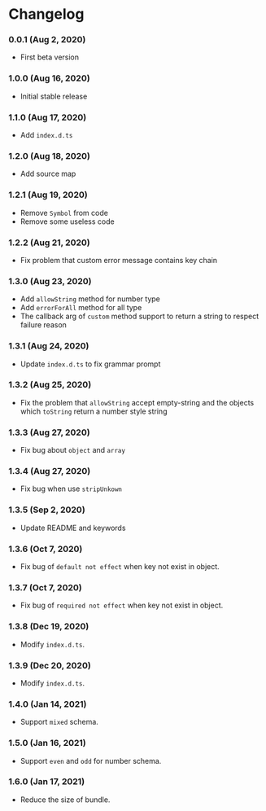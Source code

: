 # Changelog

### 0.0.1 (Aug 2, 2020)
- First beta version

### 1.0.0 (Aug 16, 2020)
- Initial stable release

### 1.1.0 (Aug 17, 2020)
- Add `index.d.ts`

### 1.2.0 (Aug 18, 2020)
- Add source map

### 1.2.1 (Aug 19, 2020)
- Remove `Symbol` from code
- Remove some useless code

### 1.2.2 (Aug 21, 2020)
- Fix problem that custom error message contains key chain

### 1.3.0 (Aug 23, 2020)
- Add `allowString` method for number type
- Add `errorForAll` method for all type
- The callback arg of `custom` method support to return a string to respect failure reason

### 1.3.1 (Aug 24, 2020)
- Update `index.d.ts` to fix grammar prompt

### 1.3.2 (Aug 25, 2020)
- Fix the problem that `allowString` accept empty-string and the objects which `toString` return a number style string

### 1.3.3 (Aug 27, 2020)
- Fix bug about `object` and `array`

### 1.3.4 (Aug 27, 2020)
- Fix bug when use `stripUnkown`

### 1.3.5 (Sep 2, 2020)
- Update README and keywords

### 1.3.6 (Oct 7, 2020)
- Fix bug of `default not effect` when key not exist in object.

### 1.3.7 (Oct 7, 2020)
- Fix bug of `required not effect` when key not exist in object.

### 1.3.8 (Dec 19, 2020)
- Modify `index.d.ts`.

### 1.3.9 (Dec 20, 2020)
- Modify `index.d.ts`.

### 1.4.0 (Jan 14, 2021)
- Support `mixed` schema.

### 1.5.0 (Jan 16, 2021)
- Support `even` and `odd` for number schema.

### 1.6.0 (Jan 17, 2021)
- Reduce the size of bundle.
